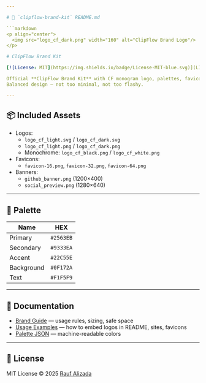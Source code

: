 ```yaml
---

# 🎨 `clipflow-brand-kit` README.md

```markdown
<p align="center">
  <img src="logo_cf_dark.png" width="160" alt="ClipFlow Brand Logo"/>
</p>

# ClipFlow Brand Kit

[![License: MIT](https://img.shields.io/badge/License-MIT-blue.svg)](LICENSE)

Official **ClipFlow Brand Kit** with CF monogram logo, palettes, favicons, and banners.  
Balanced design — not too minimal, not too flashy.

---
```


## 📦 Included Assets
- Logos:
  - `logo_cf_light.svg` / `logo_cf_dark.svg`
  - `logo_cf_light.png` / `logo_cf_dark.png`
  - Monochrome: `logo_cf_black.png` / `logo_cf_white.png`
- Favicons:
  - `favicon-16.png`, `favicon-32.png`, `favicon-64.png`
- Banners:
  - `github_banner.png` (1200×400)
  - `social_preview.png` (1280×640)

---

## 🎨 Palette
| Name       | HEX      |
|------------|----------|
| Primary    | `#2563EB` |
| Secondary  | `#9333EA` |
| Accent     | `#22C55E` |
| Background | `#0F172A` |
| Text       | `#F1F5F9` |

---

## 📖 Documentation
- [Brand Guide](docs/BRAND_GUIDE.md) — usage rules, sizing, safe space  
- [Usage Examples](docs/USAGE.md) — how to embed logos in README, sites, favicons  
- [Palette JSON](docs/PALETTE.json) — machine-readable colors

---

## 📄 License
MIT License © 2025 [Rauf Alizada](https://github.com/raufA1)